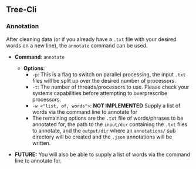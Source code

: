 ## Tree-Cli <a name="treecli"></a>

### Annotation <a name="annotation"></a>
After cleaning data (or if you already have a `.txt` file with your desired words on a new line), the `annotate` command can be used.
- **Command**: `annotate`
    - **Options**:
        - `-p`: This is a flag to switch on parallel processing, the input `.txt` files will be split up over the desired number of processors.
        - `-t`: The number of threads/processors to use. Please check your systems capabilities before attempting to overprescribe processors.
        - `-w <"list, of, words">`: **NOT IMPLEMENTED** Supply a list of words via the command line to annotate for
        - The remaining options are the `.txt` file of words/phrases to be annotated for, the path to the `input/dir` containing the `.txt` files to annotate, and the `output/dir` where an `annotations/` sub directory will be created and the `.json` annotations will be written.

- **FUTURE:** You will also be able to supply a list of words via the command line to annotate for.
